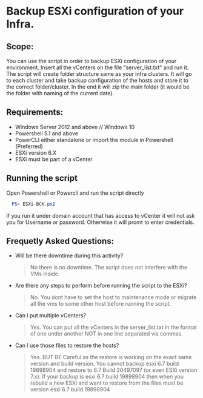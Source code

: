 # Backup ESXi configuration of your Infra.

## Scope:
 You can use the script in order to backup ESXi configuration of your environment. Insert all the vCenters on the file "server_list.txt" and run it. The script will create folder structure same as your infra clusters. It will go to each cluster and take backup configuration of the hosts and store it to the correct folder/cluster. In the end it will zip the main folder (it would be the folder with naming of the current date).

## Requirements:
* Windows Server 2012 and above // Windows 10
* Powershell 5.1 and above
* PowerCLI either standalone or import the module in Powershell (Preferred)
* ESXi version 6.X
* ESXi must be part of a vCenter

## Running the script
Open Powershell or Powercli and run the script directly
```powershell
  PS> ESXi-BCK.ps1
```
If you run it under domain account that has access to vCenter it will not ask you for Username or password. Otherwise it will promt to enter credentials. 

## Frequetly Asked Questions:
* Will be there downtime during this activity?
   > No there is no downtime. The script does not interfere with the VMs inside. 

* Are there any steps to perform before running the script to the ESXi?
   > No. You dont have to set the host to maintenance mode or migrate all the vms to some other host before running the script.
   
* Can I put multiple vCenters?
   > Yes. You can put all the vCenters in the server_list.txt  in the format of one under another NOT in one line separated via commas.
 
 * Can I use those files to restore the hosts?
   > Yes. BUT BE Careful as the restore is working on the exact same version and build version. You cannot backup esxi 6.7 build 19898904 and restore to 6.7 Build 20497097 (or even ESXi version 7.x). If your backup is esxi 6.7 build 19898904 then when you rebuild a new ESXi and want to restore from the files must be version esxi 6.7 build 19898904
 
  
